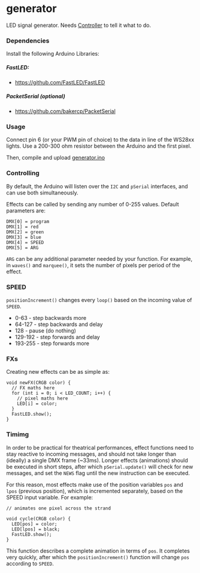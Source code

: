 # generator

LED signal generator. Needs [Controller](../dmx/dmx.ino) to tell it what to do.
### Dependencies
Install the following  Arduino Libraries:
##### FastLED:
- https://github.com/FastLED/FastLED

##### PacketSerial (optional)
- https://github.com/bakercp/PacketSerial


### Usage
Connect pin 6 (or your PWM pin of choice) to the data in line of the WS28xx lights. Use a 200-300 ohm resistor between the Arduino and the first pixel.

Then, compile and upload [generator.ino](generator.ino)

### Controlling
By default, the Arduino will listen over the `I2C` and `pSerial` interfaces, and can use both simultaneously.

Effects can be called by sending any number of 0-255 values. Default parameters are:
```
DMX[0] = program
DMX[1] = red
DMX[2] = green
DMX[3] = blue
DMX[4] = SPEED
DMX[5] = ARG
```

`ARG` can be any additional parameter needed by your function. For example, in `waves()` and `marquee()`, it sets the number of pixels per period of the effect.

### SPEED
`positionIncrement()` changes every `loop()` based on the incoming value of `SPEED`.
- 0-63 - step backwards more
- 64-127 - step backwards and delay
- 128 - pause (do nothing)
- 129-192 - step forwards and delay
- 193-255 - step forwards more

### FXs
Creating new effects can be as simple as:

```
void newFX(CRGB color) {
  // FX maths here
  for (int i = 0; i < LED_COUNT; i++) {
    // pixel maths here
    LED[i] = color;
  }
  FastLED.show();
}
```

### Timimg
In order to be practical for theatrical performances, effect functions need to stay reactive to incoming messages, and should not take longer than (ideally) a single DMX frame (~33ms). Longer effects (animations) should be executed in short steps, after which `pSerial.update()` will check for new messages, and set the `NEWS` flag until the new instruction can be executed.

For this reason, most effects make use of the position variables `pos` and `lpos` (previous position), which is incremented separately, based on the SPEED input variable. For example:
```
// animates one pixel across the strand

void cycle(CRGB color) {
  LED[pos] = color;
  LED[lpos] = black;
  FastLED.show();
}
```
This function describes a complete animation in terms of `pos`. It completes very quickly, after which the `positionIncrement()` function will change `pos` according to `SPEED`.
